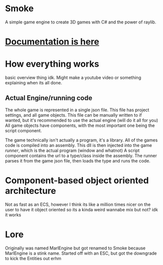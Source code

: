 # Smoke
A simple game engine to create 3D games with C# and the power of raylib.

# [Documentation is here](./docs/GettingStarted.md)

# How everything works
basic overview thing idk. Might make a youtube video or something explaining when its all done.

## Actual Engine/running code
The whole game is represented in a single json file. This file has project settings, and all game objects. This file can be manually written to if wanted, but it's recommended to use the actual engine (will do it all for you) All game objects have components, with the most important one being the script component.

The game technically isn't actually a program, it's a library. All of the games code is compiled into an assembly. This dll is then injected into the game *runner*, which is the actual program (window and whatnot) A script component contains the url to a type/class inside the assembly. The runner parses it from the game json file, then loads the type and runs the code.

# Component-based object oriented architecture
Not as fast as an ECS, however I think its like a million times nicer on the user to have it object oriented so its a kinda weird wannabe mix but not? idk it works

# Lore
Originally was named MarlEngine but got renamed to Smoke because MarlEngine is a stink name. Started off with an ESC, but got the downgrade to kick the Entities out erhm